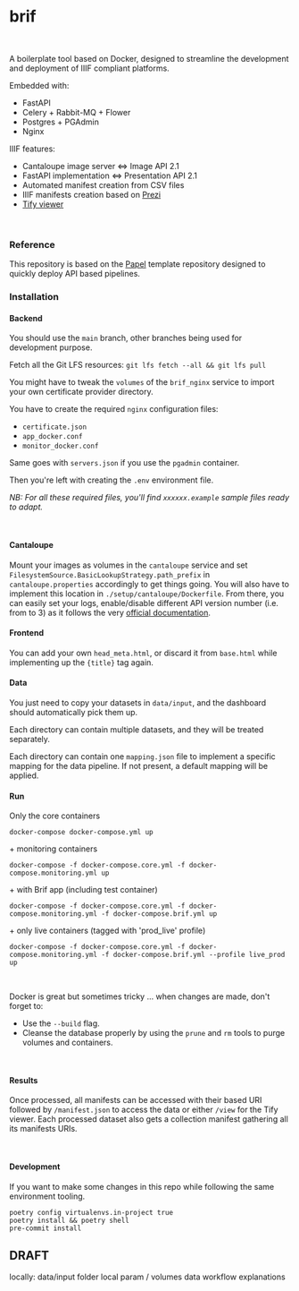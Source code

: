 # brif
<br>

A boilerplate tool based on Docker, designed to streamline the development and deployment of IIIF compliant platforms.

Embedded with:
- FastAPI
- Celery + Rabbit-MQ + Flower
- Postgres + PGAdmin
- Nginx

IIIF features:
- Cantaloupe image server <=> Image API 2.1
- FastAPI implementation <=> Presentation API 2.1
- Automated manifest creation from CSV files
- IIIF manifests creation based on [Prezi](https://github.com/iiif-prezi/iiif-prezi)
- [Tify viewer](https://github.com/tify-iiif-viewer/tify)

<br>

### Reference
This repository is based on the [Papel](https://github.com/pierrz/papel) template repository designed to quickly deploy API based pipelines. 
<br>

### Installation
#### Backend
You should use the `main` branch, other branches being used for development purpose.

Fetch all the Git LFS resources: `git lfs fetch --all && git lfs pull`

You might have to tweak the `volumes` of the `brif_nginx` service to import your own certificate provider directory.

You have to create the required `nginx` configuration files:
- `certificate.json`
- `app_docker.conf`
- `monitor_docker.conf`

Same goes with `servers.json` if you use the `pgadmin` container.

Then you're left with creating the `.env` environment file.

*NB: For all these required files, you'll find `xxxxxx.example` sample files ready to adapt.*

<br>

#### Cantaloupe
Mount your images as volumes in the `cantaloupe` service and set `FilesystemSource.BasicLookupStrategy.path_prefix` in `cantaloupe.properties` accordingly to get things going.
You will also have to implement this location in `./setup/cantaloupe/Dockerfile`.
From there, you can easily set your logs, enable/disable different API version number (i.e. from to 3) as it follows the very [official documentation](https://cantaloupe-project.github.io/).


#### Frontend
You can add your own `head_meta.html`, or discard it from `base.html` while implementing up the `{title}` tag again.


#### Data
You just need to copy your datasets in `data/input`, and the dashboard should automatically pick them up.

Each directory can contain multiple datasets, and they will be treated separately.

Each directory can contain one `mapping.json` file to implement a specific mapping for the data pipeline. If not present, a default mapping will be applied.


#### Run
Only the core containers
```
docker-compose docker-compose.yml up
```

\+ monitoring containers
```
docker-compose -f docker-compose.core.yml -f docker-compose.monitoring.yml up
```

\+ with Brif app (including test container)
```
docker-compose -f docker-compose.core.yml -f docker-compose.monitoring.yml -f docker-compose.brif.yml up
```

\+ only live containers (tagged with 'prod_live' profile)
```
docker-compose -f docker-compose.core.yml -f docker-compose.monitoring.yml -f docker-compose.brif.yml --profile live_prod up
```
<br>

Docker is great but sometimes tricky ... when changes are made, don't forget to:
- Use the `--build` flag.
- Cleanse the database properly by using the `prune` and `rm` tools to purge volumes and containers.

<br>

#### Results
Once processed, all manifests can be accessed with their based URI followed by `/manifest.json` to access the data or either `/view` for the Tify viewer.
Each processed dataset also gets a collection manifest gathering all its manifests URIs.

<br>

#### Development
If you want to make some changes in this repo while following the same environment tooling.
```
poetry config virtualenvs.in-project true
poetry install && poetry shell
pre-commit install
```


## DRAFT

locally: data/input folder
local param / volumes
data workflow explanations
